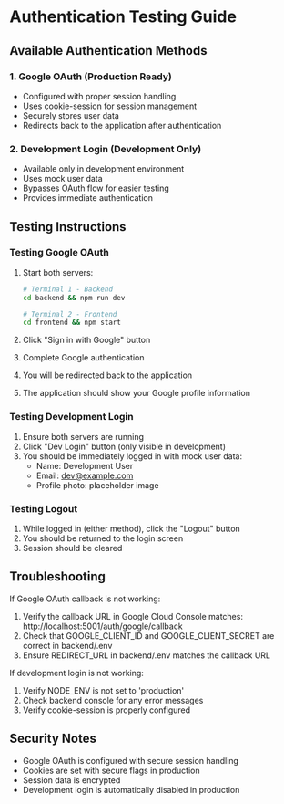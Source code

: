 # Authentication Testing Guide

## Available Authentication Methods

### 1. Google OAuth (Production Ready)
- Configured with proper session handling
- Uses cookie-session for session management
- Securely stores user data
- Redirects back to the application after authentication

### 2. Development Login (Development Only)
- Available only in development environment
- Uses mock user data
- Bypasses OAuth flow for easier testing
- Provides immediate authentication

## Testing Instructions

### Testing Google OAuth

1. Start both servers:
   ```bash
   # Terminal 1 - Backend
   cd backend && npm run dev

   # Terminal 2 - Frontend
   cd frontend && npm start
   ```

2. Click "Sign in with Google" button
3. Complete Google authentication
4. You will be redirected back to the application
5. The application should show your Google profile information

### Testing Development Login

1. Ensure both servers are running
2. Click "Dev Login" button (only visible in development)
3. You should be immediately logged in with mock user data:
   - Name: Development User
   - Email: dev@example.com
   - Profile photo: placeholder image

### Testing Logout

1. While logged in (either method), click the "Logout" button
2. You should be returned to the login screen
3. Session should be cleared

## Troubleshooting

If Google OAuth callback is not working:
1. Verify the callback URL in Google Cloud Console matches: http://localhost:5001/auth/google/callback
2. Check that GOOGLE_CLIENT_ID and GOOGLE_CLIENT_SECRET are correct in backend/.env
3. Ensure REDIRECT_URL in backend/.env matches the callback URL

If development login is not working:
1. Verify NODE_ENV is not set to 'production'
2. Check backend console for any error messages
3. Verify cookie-session is properly configured

## Security Notes

- Google OAuth is configured with secure session handling
- Cookies are set with secure flags in production
- Session data is encrypted
- Development login is automatically disabled in production